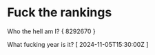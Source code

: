 # Fuck the rankings

Who the hell am I?
{ 8292670 }

What fucking year is it?
[ 2024-11-05T15:30:00Z ]
